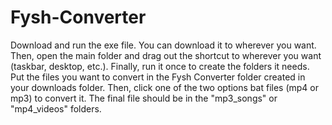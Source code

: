 # Fysh-Converter
Download and run the exe file. You can download it to wherever you want. Then, open the main folder and drag out the shortcut to wherever you want (taskbar, desktop, etc.). Finally, run it once to create the folders it needs. Put the files you want to convert in the Fysh Converter folder created in your downloads folder. Then, click one of the two options bat files (mp4 or mp3) to convert it. The final file should be in the "mp3_songs" or "mp4_videos" folders.
